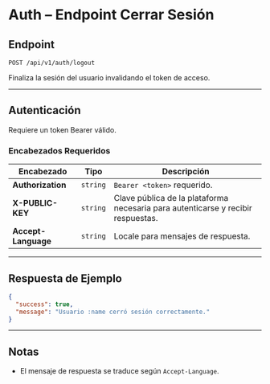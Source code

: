 # Auth – Endpoint Cerrar Sesión

## Endpoint

`POST /api/v1/auth/logout`

Finaliza la sesión del usuario invalidando el token de acceso.

---

## Autenticación

Requiere un token Bearer válido.

### Encabezados Requeridos

| Encabezado | Tipo | Descripción |
| ---------- | ---- | ----------- |
| **Authorization** | `string` | `Bearer <token>` requerido. |
| **X-PUBLIC-KEY** | `string` | Clave pública de la plataforma necesaria para autenticarse y recibir respuestas. |
| **Accept-Language** | `string` | Locale para mensajes de respuesta. |

---

## Respuesta de Ejemplo

```json
{
  "success": true,
  "message": "Usuario :name cerró sesión correctamente."
}
```

---

## Notas

* El mensaje de respuesta se traduce según `Accept-Language`.


